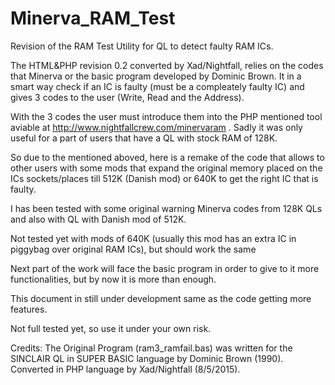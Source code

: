 # Minerva_RAM_Test
Revision of the RAM Test Utility for QL to detect faulty RAM ICs.

The HTML&PHP revision 0.2 converted by Xad/Nightfall, relies on the codes that Minerva or the basic program developed by Dominic Brown. It in a smart way check if an IC is faulty (must be a compleately faulty IC) and gives 3 codes to the user (Write, Read and the Address). 

With the 3 codes the user must introduce them into the PHP mentioned tool aviable at http://www.nightfallcrew.com/minervaram . Sadly it was only useful for a part of users that have a QL with stock RAM of 128K.

So due to the mentioned aboved, here is a remake of the code that allows to other users with some mods that expand the original memory placed on the ICs sockets/places till 512K (Danish mod) or 640K to get the right IC that is faulty.  


I has been tested with some original warning Minerva codes from 128K QLs and also with QL with Danish mod of 512K.

Not tested yet with mods of 640K (usually this mod has an extra IC in piggybag over original RAM ICs), but should work the same

Next part of the work will face the basic program in order to give to it more functionalities, but by now it is more than enough.

This document in still under development same as the code getting more features.

Not full tested yet, so use it under your own risk.


Credits:
The Original Program (ram3_ramfail.bas) was written for the SINCLAIR QL in SUPER BASIC language by Dominic Brown (1990).
Converted in PHP language by Xad/Nightfall (8/5/2015).

